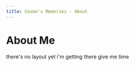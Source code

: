```yaml
---
title: Cosmo's Memories - About
---
```

# About Me

there's no layout yet i'm getting there give me time